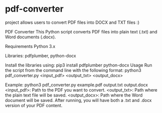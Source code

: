 # pdf-converter
project allows users to convert PDF files into DOCX and TXT files :)

PDF Converter
This Python script converts PDF files into plain text (.txt) and Word documents (.docx).

Requirements
Python 3.x

Libraries: pdfplumber, python-docx

Install the libraries using:
pip3 install pdfplumber python-docx
Usage
Run the script from the command line with the following format:
python3 pdf_converter.py <input_pdf> <output_txt> <output_docx>

Example:
python3 pdf_converter.py example.pdf output.txt output.docx
<input_pdf>: Path to the PDF you want to convert.
<output_txt>: Path where the plain text file will be saved.
<output_docx>: Path where the Word document will be saved.
After running, you will have both a .txt and .docx version of your PDF content.
